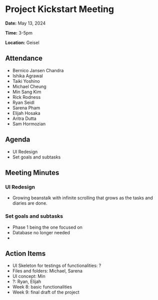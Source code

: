 # Project Kickstart Meeting
**Date:** May 13, 2024

**Time:** 3-5pm

**Location:** Geisel

## Attendance
- Bernico Jansen Chandra
- Ishika Agrawal
- Taiki Yoshino
- Michael Cheung
- Min Sang Kim
- Rick Rodness
- Ryan Seidl
- Sarena Pham
- Elijah Hosaka
- Aritra Dutta
- Sam Hormozian

## Agenda
+ UI Redesign
+ Set goals and subtasks

## Meeting Minutes
### UI Redesign
- Growing beanstalk with infinite scrolling that grows as the tasks and diaries are done.

### Set goals and subtasks
- Phase 1 being the one focused on
- Database no longer needed
- 

## Action Items
- UI Skeleton for testings of functionalities: ?
- Files and folders: Michael, Sarena
- UI concept: Min
- ?: Ryan, Elijah
- Week 8: basic functionalities
- Week 9: final draft of the project
